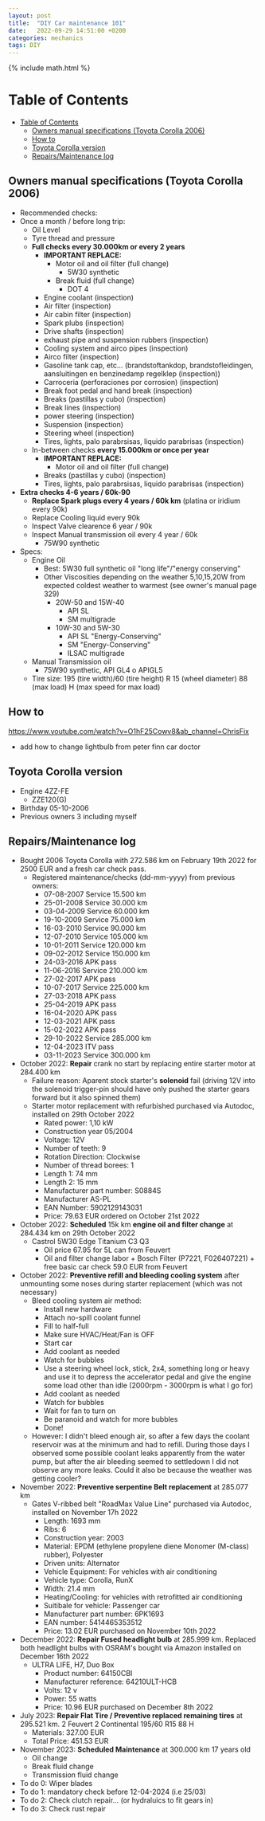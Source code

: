 ```yaml
---
layout: post
title:  "DIY Car maintenance 101"
date:   2022-09-29 14:51:00 +0200
categories: mechanics
tags: DIY
---
```

{% include math.html %}
<!--more-->

# Table of Contents
- [Table of Contents](#table-of-contents)
  - [Owners manual specifications (Toyota Corolla 2006)](#owners-manual-specifications-toyota-corolla-2006)
  - [How to](#how-to)
  - [Toyota Corolla version](#toyota-corolla-version)
  - [Repairs/Maintenance log](#repairsmaintenance-log)

## Owners manual specifications (Toyota Corolla 2006)
* Recommended checks:
* Once a month / before long trip:
  * Oil Level
  * Tyre thread and pressure
  * **Full checks every 30.000km or every 2 years**
    * **IMPORTANT REPLACE:**
      * Motor oil and oil filter (full change)
        * 5W30 synthetic
      * Break fluid (full change)
        * DOT 4
    * Engine coolant (inspection)
    * Air filter (inspection)
    * Air cabin filter (inspection)
    * Spark plubs (inspection)
    * Drive shafts (inspection)
    * exhaust pipe and suspension rubbers (inspection)
    * Cooling system and airco pipes (inspection)
    * Airco filter (inspection)
    * Gasoline tank cap, etc... (brandstoftankdop, brandstofleidingen, aansluitingen en benzinedamp regelklep (inspection))
    * Carroceria (perforaciones por corrosion) (inspection)
    * Break foot pedal and hand break (inspection)
    * Breaks (pastillas y cubo) (inspection)
    * Break lines (inspection)
    * power steering (inspection)
    * Suspension (inspection)
    * Steering wheel (inspection)
    * Tires, lights, palo parabrsisas, liquido parabrisas (inspection)
  * In-between checks **every 15.000km or once per year**
    * **IMPORTANT REPLACE:**
      * Motor oil and oil filter (full change)
    * Breaks (pastillas y cubo) (inspection) 
    * Tires, lights, palo parabrsisas, liquido parabrisas (inspection)
* **Extra checks 4-6 years / 60k-90**
  * **Replace Spark plugs every 4 years / 60k km** (platina or iridium every 90k)
  * Replace Cooling liquid every 90k
  * Inspect Valve clearence 6 year / 90k
  * Inspect Manual transmission oil every 4 year / 60k
    * 75W90 synthetic
* Specs:
  * Engine Oil
    * Best: 5W30 full synthetic oil "long life"/"energy conserving"
    * Other Viscosities depending on the weather 5,10,15,20W from expected coldest weather to warmest (see owner's manual page 329)
      * 20W-50 and 15W-40
        * API SL
        * SM multigrade
      * 10W-30 and 5W-30
        * API SL "Energy-Conserving"
        * SM "Energy-Conserving"
        * ILSAC multigrade
  * Manual Transmission oil
    * 75W90 synthetic, API GL4 o APIGL5
  * Tire size: 195 (tire width)/60 (tire height) R 15 (wheel diameter) 88 (max load) H (max speed for max load)

## How to

https://www.youtube.com/watch?v=O1hF25Cowv8&ab_channel=ChrisFix

* add how to change lightbulb from peter finn car doctor

## Toyota Corolla version

* Engine 4ZZ-FE
  * ZZE120(G)
* Birthday 05-10-2006
* Previous owners 3 including myself

## Repairs/Maintenance log
* Bought 2006 Toyota Corolla with 272.586 km on February 19th 2022 for 2500 EUR and a fresh car check pass.
  * Registered maintenance/checks (dd-mm-yyyy) from previous owners:
    * 07-08-2007 Service 15.500 km
    * 25-01-2008 Service 30.000 km
    * 03-04-2009 Service 60.000 km
    * 19-10-2009 Service 75.000 km
    * 16-03-2010 Service 90.000 km
    * 12-07-2010 Service 105.000 km
    * 10-01-2011 Service 120.000 km
    * 09-02-2012 Service 150.000 km
    * 24-03-2016 APK pass
    * 11-06-2016 Service 210.000 km
    * 27-02-2017 APK pass
    * 10-07-2017 Service 225.000 km
    * 27-03-2018 APK pass
    * 25-04-2019 APK pass
    * 16-04-2020 APK pass
    * 12-03-2021 APK pass
    * 15-02-2022 APK pass
    * 29-10-2022 Service 285.000 km
    * 12-04-2023 ITV pass
    * 03-11-2023 Service 300.000 km
* October 2022: **Repair** crank no start by replacing entire starter motor at 284.400 km 
  * Failure reason: Aparent stock starter's **solenoid** fail (driving 12V into the solenoid trigger-pin should have only pushed the starter gears forward but it also spinned them)
  * Starter motor replacement with refurbished purchased via Autodoc, installed on 29th October 2022
    * Rated power: 1,10 kW
    * Construction year 05/2004
    * Voltage: 12V
    * Number of teeth: 9
    * Rotation Direction: Clockwise
    * Number of thread borees: 1
    * Length 1: 74 mm
    * Length 2: 15 mm
    * Manufacturer part number: S0884S
    * Manufacturer AS-PL
    * EAN Number: 5902129143031
    * Price: 79.63 EUR ordered on October 21st 2022
* October 2022: **Scheduled** 15k km **engine oil and filter change** at 284.434 km on 29th October 2022
  * Castrol 5W30 Edge Titanium C3 Q3
    * Oil price 67.95 for 5L can from Feuvert
    * Oil and filter change labor + Bosch Filter (P7221, F026407221) + free basic car check 59.0 EUR from Feuvert
* October 2022: **Preventive refill and bleeding cooling system** after unmounting some noses during starter replacement (which was not necessary)
  * Bleed cooling system air method:
    * Install new hardware
    * Attach no-spill coolant funnel
    * Fill to half-full
    * Make sure HVAC/Heat/Fan is OFF
    * Start car
    * Add coolant as needed
    * Watch for bubbles
    * Use a steering wheel lock, stick, 2x4, something long or heavy and use it to depress the accelerator pedal and give the engine some load other than idle (2000rpm - 3000rpm is what I go for)
    * Add coolant as needed
    * Watch for bubbles
    * Wait for fan to turn on
    * Be paranoid and watch for more bubbles
    * Done!
  * However: I didn't bleed enough air, so after a few days the coolant reservoir was at the minimum and had to refill. During those days I observed some possible coolant leaks apparently from the water pump, but after the air bleeding seemed to settledown I did not observe any more leaks. Could it also be because the weather was getting cooler?
* November 2022: **Preventive serpentine Belt replacement** at 285.077 km
  * Gates V-ribbed belt "RoadMax Value Line" purchased via Autodoc, installed on November 17h 2022
    * Length: 1693 mm
    * Ribs: 6
    * Construction year: 2003
    * Material: EPDM (ethylene propylene diene Monomer (M-class) rubber), Polyester
    * Driven units: Alternator
    * Vehicle Equipment: For vehicles with air conditioning
    * Vehicle type: Corolla, RunX
    * Width: 21.4 mm
    * Heating/Cooling: for vehicles with retrofitted air conditioning
    * Suitibale for vehicle: Passenger car
    * Manufacturer part number: 6PK1693
    * EAN number: 5414465353512
    * Price: 13.02 EUR purchased on November 10th 2022
* December 2022: **Repair Fused headlight bulb** at 285.999 km. Replaced both headlight bulbs with OSRAM's bought via Amazon installed on December 16th 2022
  * ULTRA LIFE, H7, Duo Box
    * Product number: 64150CBI
    * Manufacturer reference: 64210ULT-HCB
    * Volts: 12 v
    * Power: 55 watts
    * Price: 10.96 EUR purchased on December 8th 2022
* July 2023: **Repair Flat Tire / Preventive replaced remaining tires** at 295.521 km. 2 Feuvert 2 Continental 195/60 R15 88 H
  * Materials: 327.00 EUR 
  * Total Price: 451.53 EUR
* November 2023: **Scheduled Maintenance** at 300.000 km 17 years old
  * Oil change
  * Break fluid change
  * Transmission fluid change
* To do 0: Wiper blades
* To do 1: mandatory check before 12-04-2024 (i.e 25/03)
* To do 2: Check clutch repair... (or hydraluics to fit gears in)
* To do 3: Check rust repair

